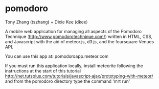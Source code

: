 pomodoro
========
Tony Zhang (tszhang) + Dixie Kee (dkee)

A mobile web application for managing all aspects of the Pomodoro Technique (http://www.pomodorotechnique.com/) written in HTML, CSS, and Javascript with the aid of meteor.js, d3.js, and the foursquare Venues API.

You can use this app at: pomodoroapp.meteor.com

If you must run this application locally, install meteorite following the instructions at the start of this tutorial http://net.tutsplus.com/tutorials/javascript-ajax/prototyping-with-meteor/ and from the pomodoro directory type the command 'mrt run'
